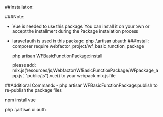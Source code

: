 
##Installation:

###Note:
 - Vue is needed to use this package. You can install it on your own or accept the installment during the Package installation process
 - laravel auth is used in this package: php .\artisan ui:auth
###Install:
    composer require webfactor_project/wf_basic_function_package

    php artisan WFBasicFunctionPackage:install

    please add:
    mix.js('resources/js/Webfactor/WfBasicFunctionPackage/WFpackage_app.js', "public/js").vue()
    to your webpack.mix.js file

##Additional Commands
    - php artisan WFBasicFunctionPackage:publish
to re-publish the package files


npm install vue


php .\artisan ui:auth
